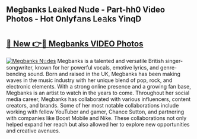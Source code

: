 ## Megbanks Le𝚊ked N𝚞de - Part-hh0 Video Photos - Hot Onlyf𝚊ns Le𝚊ks YinqD

# <h2><a href="http://ab15368.deff.icu/?id=Megbanks">🔗 New 👉🔴 Megbanks VIDEO Photos</a></h2>

[![Megbanks N𝚞des](https://i.imgur.com/rIISA9y.gif)](http://ab15368.deff.icu/?id=Megbanks)
Megbanks is a talented and versatile British singer-songwriter, known for her powerful vocals, emotive lyrics, and genre-bending sound. Born and raised in the UK, Megbanks has been making waves in the music industry with her unique blend of pop, rock, and electronic elements. With a strong online presence and a growing fan base, Megbanks is an artist to watch in the years to come. Throughout her social media career, Megbanks has collaborated with various influencers, content creators, and brands. Some of her most notable collaborations include working with fellow YouTuber and gamer, Chance Sutton, and partnering with companies like Boost Mobile and Nike. These collaborations not only helped expand her reach but also allowed her to explore new opportunities and creative avenues.
